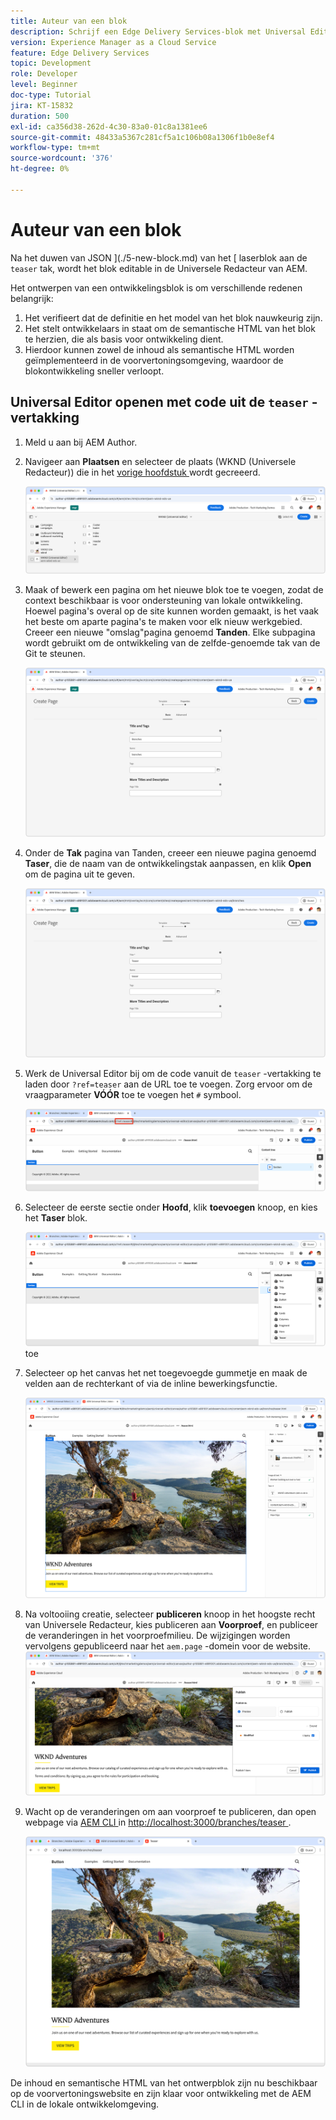 ```yaml
---
title: Auteur van een blok
description: Schrijf een Edge Delivery Services-blok met Universal Editor.
version: Experience Manager as a Cloud Service
feature: Edge Delivery Services
topic: Development
role: Developer
level: Beginner
doc-type: Tutorial
jira: KT-15832
duration: 500
exl-id: ca356d38-262d-4c30-83a0-01c8a1381ee6
source-git-commit: 48433a5367c281cf5a1c106b08a1306f1b0e8ef4
workflow-type: tm+mt
source-wordcount: '376'
ht-degree: 0%

---
```


# Auteur van een blok

Na het duwen van JSON ](./5-new-block.md) van het [ laserblok aan de `teaser` tak, wordt het blok editable in de Universele Redacteur van AEM.

Het ontwerpen van een ontwikkelingsblok is om verschillende redenen belangrijk:

1. Het verifieert dat de definitie en het model van het blok nauwkeurig zijn.
1. Het stelt ontwikkelaars in staat om de semantische HTML van het blok te herzien, die als basis voor ontwikkeling dient.
1. Hierdoor kunnen zowel de inhoud als semantische HTML worden geïmplementeerd in de voorvertoningsomgeving, waardoor de blokontwikkeling sneller verloopt.

## Universal Editor openen met code uit de `teaser` -vertakking

1. Meld u aan bij AEM Author.
2. Navigeer aan **Plaatsen** en selecteer de plaats (WKND (Universele Redacteur)) die in het [ vorige hoofdstuk ](./2-new-aem-site.md) wordt gecreeerd.

   ![AEM Sites](./assets/6-author-block/open-new-site.png)

3. Maak of bewerk een pagina om het nieuwe blok toe te voegen, zodat de context beschikbaar is voor ondersteuning van lokale ontwikkeling. Hoewel pagina&#39;s overal op de site kunnen worden gemaakt, is het vaak het beste om aparte pagina&#39;s te maken voor elk nieuw werkgebied. Creeer een nieuwe &quot;omslag&quot;pagina genoemd **Tanden**. Elke subpagina wordt gebruikt om de ontwikkeling van de zelfde-genoemde tak van de Git te steunen.

   ![ AEM Sites - creeer de pagina van Tanden ](./assets/6-author-block/branches-page-3.png)

4. Onder de **Tak** pagina van Tanden, creeer een nieuwe pagina genoemd **Taser**, die de naam van de ontwikkelingstak aanpassen, en klik **Open** om de pagina uit te geven.

   ![ AEM Sites - creeer de pagina van het Taser ](./assets/6-author-block/teaser-page-3.png)

5. Werk de Universal Editor bij om de code vanuit de `teaser` -vertakking te laden door `?ref=teaser` aan de URL toe te voegen. Zorg ervoor om de vraagparameter **VÓÓR** toe te voegen het `#` symbool.

   ![ Universele Redacteur - de Uitgezochte lasertak ](./assets/6-author-block/select-branch.png)

6. Selecteer de eerste sectie onder **Hoofd**, klik **toevoegen** knoop, en kies het **Taser** blok.

   ![ Universele Redacteur - voeg Blok ](./assets/6-author-block/add-teaser-2.png) toe

7. Selecteer op het canvas het net toegevoegde gummetje en maak de velden aan de rechterkant of via de inline bewerkingsfunctie.

   ![ Universele Redacteur - het Blok van de Auteur ](./assets/6-author-block/author-block.png)

8. Na voltooiing creatie, selecteer **publiceren** knoop in het hoogste recht van Universele Redacteur, kies publiceren aan **Voorproef**, en publiceer de veranderingen in het voorproefmilieu. De wijzigingen worden vervolgens gepubliceerd naar het `aem.page` -domein voor de website.
   ![ AEM Sites - publiceer of Voorproef ](./assets/6-author-block/publish-to-preview.png)

9. Wacht op de veranderingen om aan voorproef te publiceren, dan open webpage via [ AEM CLI ](./3-local-development-environment.md#install-the-aem-cli) in [ http://localhost:3000/branches/teaser ](http://localhost:3000/branches/teaser).

   ![ Lokale Plaats - verfrist zich ](./assets/6-author-block/preview.png)

De inhoud en semantische HTML van het ontwerpblok zijn nu beschikbaar op de voorvertoningswebsite en zijn klaar voor ontwikkeling met de AEM CLI in de lokale ontwikkelomgeving.
